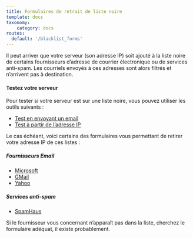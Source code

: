 ```yaml
---
title: Formulaires de retrait de liste noire
template: docs
taxonomy:
    category: docs
routes:
  default: '/blacklist_forms'
---
```


Il peut arriver que votre serveur (son adresse IP) soit ajouté à la liste noire de certains fournisseurs d’adresse de courrier électronique ou de services anti-spam. Les courriels envoyés à ces adresses sont alors filtrés et n’arrivent pas à destination.

#### Testez votre serveur
Pour tester si votre serveur est sur une liste noire, vous pouvez utiliser les outils suivants :
* [Test en envoyant un email](https://www.mail-tester.com)
* [Test à partir de l’adresse IP](http://whatismyipaddress.com/blacklist-check)

Le cas échéant, voici certains des formulaires vous permettant de retirer votre adresse IP de ces listes :

##### Fournisseurs Email

* [Microsoft](https://support.microsoft.com/en-us/getsupport?oaspworkflow=start_1.0.0.0&wfname=capsub&productkey=edfsmsbl3&locale=en-us)
* [GMail](https://support.google.com/mail/contact/msgdelivery)
* [Yahoo](https://senders.yahooinc.com/contact#sender-support-request)

##### Services anti-spam 

* [SpamHaus](http://www.spamhaus.org/lookup)

Si le fournisseur vous concernant n’apparaît pas dans la liste, cherchez le formulaire adéquat, il existe probablement.


